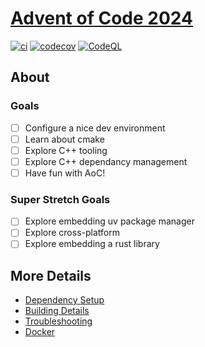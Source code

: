 # [Advent of Code 2024](https://adventofcode.com/2024/)

[![ci](https://github.com/qqii/advent-of-code-2024/actions/workflows/ci.yml/badge.svg)](https://github.com/qqii/advent-of-code-2024/actions/workflows/ci.yml)
[![codecov](https://codecov.io/gh/qqii/advent-of-code-2024/branch/main/graph/badge.svg)](https://codecov.io/gh/qqii/advent-of-code-2024)
[![CodeQL](https://github.com/qqii/advent-of-code-2024/actions/workflows/codeql-analysis.yml/badge.svg)](https://github.com/qqii/advent-of-code-2024/actions/workflows/codeql-analysis.yml)

## About

### Goals

- [ ] Configure a nice dev environment
- [ ] Learn about cmake
- [ ] Explore C++ tooling
- [ ] Explore C++ dependancy management
- [ ] Have fun with AoC!

### Super Stretch Goals

- [ ] Explore embedding uv package manager
- [ ] Explore cross-platform
- [ ] Explore embedding a rust library

## More Details

 * [Dependency Setup](README_dependencies.md)
 * [Building Details](README_building.md)
 * [Troubleshooting](README_troubleshooting.md)
 * [Docker](README_docker.md)
